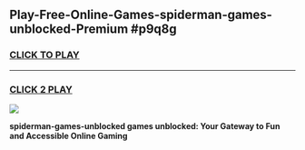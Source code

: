 
## Play-Free-Online-Games-spiderman-games-unblocked-Premium #p9q8g
<h3>
<a href="https://premium.freeplayer.one?title=spiderman-games-unblocked&ref=8M">CLICK TO PLAY</a></h3>
<hr>

<h3>
<a href="https://premium.freeplayer.one?title=spiderman-games-unblocked&ref=8M">CLICK 2 PLAY</a>
  
</h3>

<a href="https://premium.freeplayer.one?title=spiderman-games-unblocked&ref=8M"><img src="https://clearcache.store/games.png"></a>


**spiderman-games-unblocked games unblocked: Your Gateway to Fun and Accessible Online Gaming**
